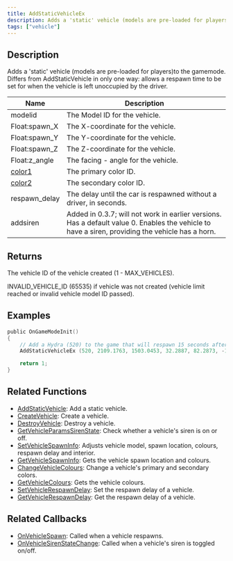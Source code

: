 ```yaml
---
title: AddStaticVehicleEx
description: Adds a 'static' vehicle (models are pre-loaded for players)to the gamemode.
tags: ["vehicle"]
---
```


## Description

Adds a 'static' vehicle (models are pre-loaded for players)to the gamemode. Differs from AddStaticVehicle in only one way: allows a respawn time to be set for when the vehicle is left unoccupied by the driver.

| Name                                     | Description                                                                                                                                      |
| ---------------------------------------- | ------------------------------------------------------------------------------------------------------------------------------------------------ |
| modelid                                  | The Model ID for the vehicle.                                                                                                                    |
| Float:spawn_X                            | The X-coordinate for the vehicle.                                                                                                                |
| Float:spawn_Y                            | The Y-coordinate for the vehicle.                                                                                                                |
| Float:spawn_Z                            | The Z-coordinate for the vehicle.                                                                                                                |
| Float:z_angle                            | The facing - angle for the vehicle.                                                                                                              |
| [color1](../resources/vehiclecolorid) | The primary color ID.                                                                                                                            |
| [color2](../resources/vehiclecolorid) | The secondary color ID.                                                                                                                          |
| respawn_delay                            | The delay until the car is respawned without a driver, in seconds.                                                                               |
| addsiren                                 | Added in 0.3.7; will not work in earlier versions. Has a default value 0. Enables the vehicle to have a siren, providing the vehicle has a horn. |

## Returns

The vehicle ID of the vehicle created (1 - MAX_VEHICLES).

INVALID_VEHICLE_ID (65535) if vehicle was not created (vehicle limit reached or invalid vehicle model ID passed).

## Examples

```c
public OnGameModeInit()
{
    // Add a Hydra (520) to the game that will respawn 15 seconds after being left
    AddStaticVehicleEx (520, 2109.1763, 1503.0453, 32.2887, 82.2873, -1, -1, 15);

    return 1;
}
```

## Related Functions

- [AddStaticVehicle](AddStaticVehicle): Add a static vehicle.
- [CreateVehicle](CreateVehicle): Create a vehicle.
- [DestroyVehicle](DestroyVehicle): Destroy a vehicle.
- [GetVehicleParamsSirenState](GetVehicleParamsSirenState): Check whether a vehicle's siren is on or off.
- [SetVehicleSpawnInfo](SetVehicleSpawnInfo): Adjusts vehicle model, spawn location, colours, respawn delay and interior.
- [GetVehicleSpawnInfo](GetVehicleSpawnInfo): Gets the vehicle spawn location and colours.
- [ChangeVehicleColours](ChangeVehicleColours): Change a vehicle's primary and secondary colors.
- [GetVehicleColours](GetVehicleColours): Gets the vehicle colours.
- [SetVehicleRespawnDelay](SetVehicleRespawnDelay): Set the respawn delay of a vehicle.
- [GetVehicleRespawnDelay](GetVehicleRespawnDelay): Get the respawn delay of a vehicle.

## Related Callbacks

- [OnVehicleSpawn](../callbacks/OnVehicleSpawn): Called when a vehicle respawns.
- [OnVehicleSirenStateChange](../callbacks/OnVehicleSirenStateChange): Called when a vehicle's siren is toggled on/off.
